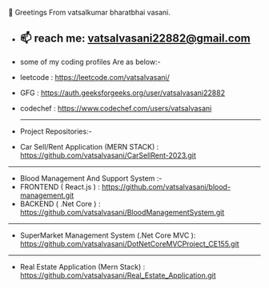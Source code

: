 👋 Greetings From vatsalkumar bharatbhai vasani.
- 📫 reach me: vatsalvasani22882@gmail.com
  ------------------------------------------
- some of my coding profiles Are as below:-

- leetcode : https://leetcode.com/vatsalvasani/

- GFG : https://auth.geeksforgeeks.org/user/vatsalvasani22882

- codechef : https://www.codechef.com/users/vatsalvasani


  ---------------------------------------------------------------------------------------------

- Project Repositories:-

- Car Sell/Rent Application (MERN STACK) : https://github.com/vatsalvasani/CarSellRent-2023.git
-----------
- Blood Management And Support System  :-
- FRONTEND ( React.js ) : https://github.com/vatsalvasani/blood-management.git
- BACKEND ( .Net Core ) : https://github.com/vatsalvasani/BloodManagementSystem.git
--------
- SuperMarket Management System (.Net Core MVC ): https://github.com/vatsalvasani/DotNetCoreMVCProject_CE155.git
-----
- Real Estate Application (Mern Stack) :  https://github.com/vatsalvasani/Real_Estate_Application.git
<!--
**vatsalvasani/vatsalvasani** is a ✨ _special_ ✨ repository because its `README.md` (this file) appears on your GitHub profile.

Here are some ideas to get you started:

- 🔭 I’m currently working on ...
- 🌱 I’m currently learning ...
- 👯 I’m looking to collaborate on ...
- 🤔 I’m looking for help with ...
- 💬 Ask me about ...
- 📫 How to reach me: ...
- 😄 Pronouns: ...
- ⚡ Fun fact: ...
-->
